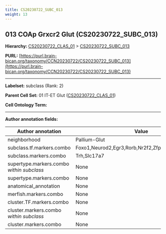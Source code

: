 ```yaml
---
title: CS20230722_SUBC_013
weight: 13
---
```

## 013 COAp Grxcr2 Glut (CS20230722_SUBC_013)
<b>Hierarchy: </b>
[CS20230722_CLAS_01](../CS20230722_CLAS_01) >
[CS20230722_SUBC_013](../CS20230722_SUBC_013)

**PURL:** [https://purl.brain-bican.org/taxonomy/CCN20230722/CS20230722_SUBC_013](https://purl.brain-bican.org/taxonomy/CCN20230722/CS20230722_SUBC_013)

---


**Labelset:** subclass (Rank: 2)

**Parent Cell Set:** 01 IT-ET Glut ([CS20230722_CLAS_01](../CS20230722_CLAS_01))



**Cell Ontology Term:** 

[MARKER GENES.]: #


---

[TRANSFERRED ANNOTATIONS.]: #


[AUTHOR ANNOTATION FIELDS.]: #


**Author annotation fields:**

| Author annotation | Value |
|-------------------|-------|
|neighborhood|Pallium-Glut|
|subclass.tf.markers.combo|Foxo1,Neurod2,Egr3,Rorb,Nr2f2,Zfpm2,Bhlhe22,Lin28b|
|subclass.markers.combo|Trh,Slc17a7|
|supertype.markers.combo _within subclass_|None|
|supertype.markers.combo|None|
|anatomical_annotation|None|
|merfish.markers.combo|None|
|cluster.TF.markers.combo|None|
|cluster.markers.combo _within subclass_|None|
|cluster.markers.combo|None|
